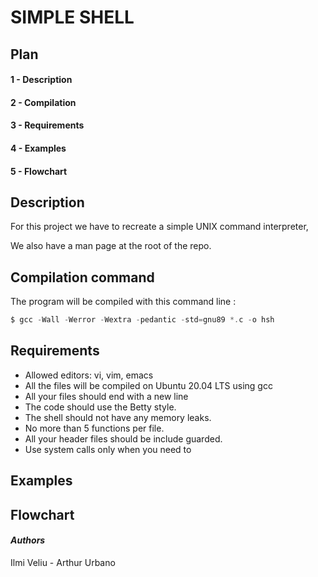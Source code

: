 # SIMPLE SHELL
## Plan
#### 1 - Description
#### 2 - Compilation
#### 3 - Requirements
#### 4 - Examples
#### 5 - Flowchart

## **Description**
For this project we have to recreate a simple UNIX command interpreter,

We also have a man page at the root of the repo.
## **Compilation command**
The program will be compiled with this command line :
```c
$ gcc -Wall -Werror -Wextra -pedantic -std=gnu89 *.c -o hsh
```
## **Requirements**
* Allowed editors: vi, vim, emacs
* All the files will be compiled on Ubuntu 20.04 LTS using gcc
* All your files should end with a new line
* The code should use the Betty style.
* The shell should not have any memory leaks.
* No more than 5 functions per file.
* All your header files should be include guarded.
* Use system calls only when you need to

## **Examples**

## **Flowchart**

#### *Authors*
Ilmi Veliu - Arthur Urbano
